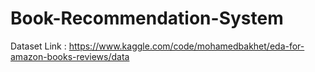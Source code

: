 # Book-Recommendation-System

Dataset Link : https://www.kaggle.com/code/mohamedbakhet/eda-for-amazon-books-reviews/data

